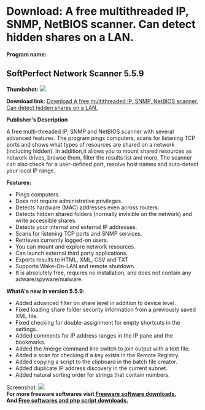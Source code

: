 # Download: A free multithreaded IP, SNMP, NetBIOS scanner. Can detect hidden shares on a LAN.

**Program name:**

## SoftPerfect Network Scanner 5.5.9

  
**Thumbshot:** ![](http://www.freewarefiles.com/screenshot/sp_network_scnr_md.jpg)   
  
**Download link:** [Download A free multithreaded IP, SNMP, NetBIOS scanner. Can detect hidden shares on a LAN.](http://freesoftwares.boysofts.com/SoftPerfect-Network-Scanner_program_6323.html)  
  


**Publisher's Description**  
  


A free multi-threaded IP, SNMP and NetBIOS scanner with several advanced features. The program pings computers, scans for listening TCP ports and shows what types of resources are shared on a network (including hidden). In addition,it allows you to mount shared resources as network drives, browse them, filter the results list and more. The scanner can also check for a user-defined port, resolve host names and auto-detect your local IP range. 

**Features:**

  * Pings computers. 
  * Does not require administrative privileges. 
  * Detects hardware (MAC) addresses even across routers. 
  * Detects hidden shared folders (normally invisible on the network) and write accessible shares. 
  * Detects your internal and external IP addresses. 
  * Scans for listening TCP ports and SNMP services. 
  * Retrieves currently logged-on users. 
  * You can mount and explore network resources. 
  * Can launch external third party applications. 
  * Exports results to HTML, XML, CSV and TXT 
  * Supports Wake-On-LAN and remote shutdown. 
  * It is absolutely free, requires no installation, and does not contain any adware/spyware/malware. 

**WhatA's new in version 5.5.9:**

  * Added advanced filter on share level in addition to device level. 
  * Fixed loading share folder security information from a previously saved XML file. 
  * Fixed checking for double-assignment for empty shortcuts in the settings. 
  * Added comments for IP address ranges in the IP pane and the bookmarks. 
  * Added the /merge command line switch to join output with a text file. 
  * Added a scan for checking if a key exists in the Remote Registry. 
  * Added copying a script to the clipboard in the batch file creator. 
  * Added duplicate IP address discovery in the current subnet. 
  * Added natural sorting order for strings that contain numbers. 

  
  
Screenshot: ![](http://www.freewarefiles.com/screenshot/sp_network_scnr.jpg)   
**For more freeware softwares visit [Freeware software downloads.](http://freesoftwares.boysofts.com/)**   
**And [Free softwares and php script downloads.](http://www.boysofts.com/)**
